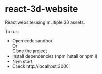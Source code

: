 # react-3d-website

React website using multiple 3D assets.

To run:
* Open code sandbox </br>
Or </br>
Clone the project
* Install dependencies (npm install or npm i)
* Npm start
* Check http://localhost:3000
